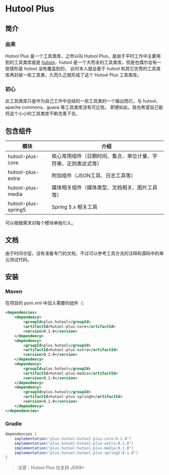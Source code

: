 # Hutool Plus

## 简介

### 由来
Hutool Plus 是一个工具类库，之所以叫 Hutool Plus，是由于平时工作中主要用到的工具类库就是
[hutool](https://github.com/dromara/hutool)，hutool 是一个大而全的工具类库，但是也偶尔会有一些情形是 hutool 没有覆盖到的，
此时本人就会基于 hutool 和其它优秀的工具类库再封装一些工具类，久而久之就形成了这个 Hutool Plus 工具类库。

### 初心
此工具类库只是作为自己工作中总结的一些工具类的一个输出而已，与 hutool、apache commons、guava 等工具类库没有可比性。
即便如此，我也希望自己能将这个小小的工具类库不断完善下去。


## 包含组件

| 模块                  | 介绍                              |
|---------------------|---------------------------------|
| hutool-plus-core    | 核心常用组件（日期时间、集合、单位计量、字符串、正则表达式等） |
| hutool-plus-extra   | 附加组件（JSON工具、日志工具等）              |
| hutool-plus-media   | 媒体相关组件（媒体类型、文档相关、图片工具等）         |
| hutool-plus-spring5 | Spring 5.x 相关工具                 |


可以根据需求对每个模块单独引入。

## 文档 

由于时间仓促，没有准备专门的文档，不过可以参考工具方法的注释和源码中的单元测试代码。

## 安装

### Maven
在项目的 pom.xml 中加入需要的组件（:

```xml
<dependencies>
    <dependency>
        <groupId>plus.hutool</groupId>
        <artifactId>hutool-plus-core</artifactId>
        <version>0.1.0</version>
    </dependency>
    <dependency>
        <groupId>plus.hutool</groupId>
        <artifactId>hutool-plus-extra</artifactId>
        <version>0.1.0</version>
    </dependency>
    <dependency>
        <groupId>plus.hutool</groupId>
        <artifactId>hutool-plus-media</artifactId>
        <version>0.1.0</version>
    </dependency>
    <dependency>
        <groupId>plus.hutool</groupId>
        <artifactId>hutool-plus-spring5</artifactId>
        <version>0.1.0</version>
    </dependency>
</dependencies>
```

### Gradle
```gradle
dependencies {
    implementation("plus.hutool:hutool-plus-core:0.1.0")
    implementation("plus.hutool:hutool-plus-extra:0.1.0")
    implementation("plus.hutool:hutool-plus-media:0.1.0")
    implementation("plus.hutool:hutool-plus-spring5:0.1.0")
}
```

> 注意：Hutool Plus 仅支持 JDK8+
